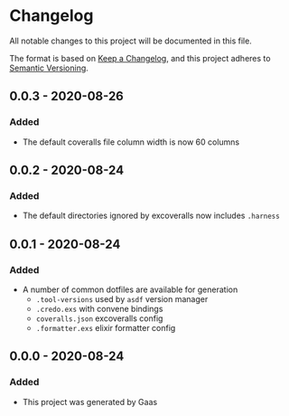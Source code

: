 # Changelog

All notable changes to this project will be documented in this file.

The format is based on [Keep a
Changelog](https://keepachangelog.com/en/1.0.0/), and this project adheres to
[Semantic Versioning](https://semver.org/spec/v2.0.0.html).

## 0.0.3 - 2020-08-26

### Added

- The default coveralls file column width is now 60 columns

## 0.0.2 - 2020-08-24

### Added

- The default directories ignored by excoveralls now includes `.harness`

## 0.0.1 - 2020-08-24

### Added

- A number of common dotfiles are available for generation
    - `.tool-versions` used by `asdf` version manager
    - `.credo.exs` with convene bindings
    - `coveralls.json` excoveralls config
    - `.formatter.exs` elixir formatter config

## 0.0.0 - 2020-08-24

### Added

- This project was generated by Gaas

<!-- # Generated by Elixir.Gaas.Generators.Simple.Library.Changelog -->
